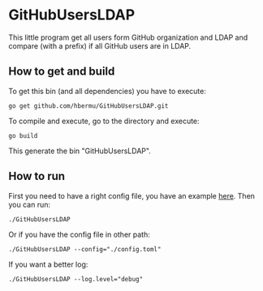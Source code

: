 # GitHubUsersLDAP
This little program get all users form GitHub organization and LDAP and compare (with a prefix) if all GitHub users are in LDAP.

## How to get and build
 To get this bin (and all dependencies) you have to execute:
 ```
go get github.com/hbermu/GitHubUsersLDAP.git
```
To compile and execute, go to the directory and execute:
```
go build
```
This generate the bin "GitHubUsersLDAP".

## How to run
First you need to have a right config file, you have an example [here](config.toml). Then you can run:
```
./GitHubUsersLDAP 
```
Or if you have the config file in other path:
```
./GitHubUsersLDAP --config="./config.toml"
```
If you want a better log:
```
./GitHubUsersLDAP --log.level="debug"
```


